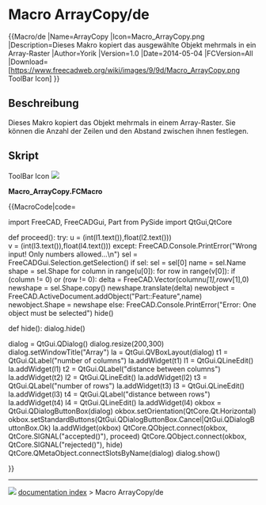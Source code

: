# Macro ArrayCopy/de
{{Macro/de
|Name=ArrayCopy
|Icon=Macro_ArrayCopy.png
|Description=Dieses Makro kopiert das ausgewählte Objekt mehrmals in ein Array-Raster
|Author=Yorik
|Version=1.0
|Date=2014-05-04
|FCVersion=All
|Download=[https://www.freecadweb.org/wiki/images/9/9d/Macro_ArrayCopy.png ToolBar Icon]
}}

## Beschreibung

Dieses Makro kopiert das Objekt mehrmals in einem Array-Raster. Sie können die Anzahl der Zeilen und den Abstand zwischen ihnen festlegen.

## Skript

ToolBar Icon ![](images/Macro_ArrayCopy.png )

**Macro_ArrayCopy.FCMacro**


{{MacroCode|code=

import FreeCAD, FreeCADGui, Part
from PySide import QtGui,QtCore
 
def proceed():
    try:
        u = (int(l1.text()),float(l2.text()))   
        v = (int(l3.text()),float(l4.text()))
    except:
        FreeCAD.Console.PrintError("Wrong input! Only numbers allowed...\n")
    sel = FreeCADGui.Selection.getSelection()
    if sel:
        sel = sel[0]
        name = sel.Name   
        shape = sel.Shape
        for column in range(u[0]):
            for row in range(v[0]):
                if (column != 0) or (row != 0):
                    delta = FreeCAD.Vector(column*u[1],row*v[1],0)   
                    newshape = sel.Shape.copy()
                    newshape.translate(delta)
                    newobject = FreeCAD.ActiveDocument.addObject("Part::Feature",name)
                    newobject.Shape = newshape
    else:
        FreeCAD.Console.PrintError("Error: One object must be selected")
    hide()
 
def hide():
    dialog.hide()
 
dialog = QtGui.QDialog()
dialog.resize(200,300)
dialog.setWindowTitle("Array")
la = QtGui.QVBoxLayout(dialog)
t1 = QtGui.QLabel("number of columns")
la.addWidget(t1)
l1 = QtGui.QLineEdit()
la.addWidget(l1)
t2 = QtGui.QLabel("distance between columns")
la.addWidget(t2)
l2 = QtGui.QLineEdit()
la.addWidget(l2)
t3 = QtGui.QLabel("number of rows")
la.addWidget(t3)
l3 = QtGui.QLineEdit()
la.addWidget(l3)
t4 = QtGui.QLabel("distance between rows")   
la.addWidget(t4)
l4 = QtGui.QLineEdit()
la.addWidget(l4)
okbox = QtGui.QDialogButtonBox(dialog)
okbox.setOrientation(QtCore.Qt.Horizontal)
okbox.setStandardButtons(QtGui.QDialogButtonBox.Cancel|QtGui.QDialogButtonBox.Ok)
la.addWidget(okbox)
QtCore.QObject.connect(okbox, QtCore.SIGNAL("accepted()"), proceed)
QtCore.QObject.connect(okbox, QtCore.SIGNAL("rejected()"), hide)
QtCore.QMetaObject.connectSlotsByName(dialog)
dialog.show()

}}



---
![](images/Button_right.svg) [documentation index](../README.md) > Macro ArrayCopy/de
